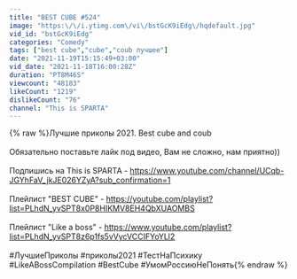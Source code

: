 ```yaml
---
title: "BEST CUBE #524"
image: "https:\/\/i.ytimg.com\/vi\/bstGcK9iEdg\/hqdefault.jpg"
vid_id: "bstGcK9iEdg"
categories: "Comedy"
tags: ["best cube","cube","coub лучшее"]
date: "2021-11-19T15:15:49+03:00"
vid_date: "2021-11-18T16:00:28Z"
duration: "PT8M46S"
viewcount: "48183"
likeCount: "1219"
dislikeCount: "76"
channel: "This is SPARTA"
---
```

{% raw %}Лучшие приколы 2021. Best cube and coub<br /><br />Обязательно поставьте лайк под видео, Вам не сложно, нам приятно))<br /><br />Подпишись на This is SPARTA - <a rel="nofollow" target="blank" href="https://www.youtube.com/channel/UCqb-JGYhFaV_jkJE026YZyA?sub_confirmation=1">https://www.youtube.com/channel/UCqb-JGYhFaV_jkJE026YZyA?sub_confirmation=1</a><br /><br />Плейлист &quot;BEST CUBE&quot; - <a rel="nofollow" target="blank" href="https://youtube.com/playlist?list=PLhdN_yvSPT8x0P8HIKMV8EH4QbXUAOMBS">https://youtube.com/playlist?list=PLhdN_yvSPT8x0P8HIKMV8EH4QbXUAOMBS</a><br /><br />Плейлист &quot;Like a boss&quot; - <a rel="nofollow" target="blank" href="https://www.youtube.com/playlist?list=PLhdN_yvSPT8z6p1fs5vVycVCCIFYoYLl2">https://www.youtube.com/playlist?list=PLhdN_yvSPT8z6p1fs5vVycVCCIFYoYLl2</a><br /><br />#ЛучшиеПриколы #приколы2021 #ТестНаПсихику #LikeABossCompilation #BestCube #УмомРоссиюНеПонять{% endraw %}
